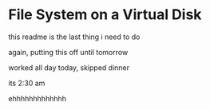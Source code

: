 # File System on a Virtual Disk

this readme is the last thing i need to do

again, putting this off until tomorrow

worked all day today, skipped dinner

its 2:30 am

ehhhhhhhhhhhhh
